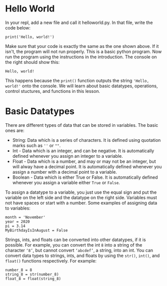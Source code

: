# Hello World
In your repl, add a new file and call it helloworld.py. In that file, write the code below:

`print('Hello, world!')`

Make sure that your code is exactly the same as the one shown above. If it isn't, the program will not run properly. This is a basic python program. Now run the program using the instructions in the introduction. The console on the right should show this:

`Hello, world!`

This happens because the `print()` function outputs the string `'Hello, world!'` onto the console. We will learn about basic datatypes, operations, control stuctures, and functions in this lesson.

# Basic Datatypes
There are different types of data that can be stored in variables. The basic ones are:
- String: Data which is a series of characters. It is defined using quotation marks such as `''` or `""`.
- Int - Data which is an integer, and can be negative. It is automatically defined whenever you assign an integer to a variable.
- Float - Data which is a number, and may or may not be an integer, but will alway have a decimal point. It is automatically defined whenever you assign a number with a decimal point to a variable.
- Boolean - Data which is either True or False. It is automatically defined whenever you assign a variable either `True` or `False`.

To assign a datatype to a variable, you just use the equal sign and put the variable on the left side and the datatype on the right side. Variables must not have spaces or start with a number. Some examples of assigning data to variables:
```
month = 'November'
year = 2020
pi = 3.14
MyBirthdayIsInAugust = False
```

Strings, ints, and floats can be converted into other datatypes, if it is possible. For example, you can convert the int `8` into a string of the character `‘8’`, but cannot convert `‘abcdef’`, a string, into an int. You can convert data types to strings, ints, and floats by using the `str()`, `int()`, and `float()` functions respectively. For example:
```
number_8 = 8
string_8 = str(number_8)
float_8 = float(string_8)
```

